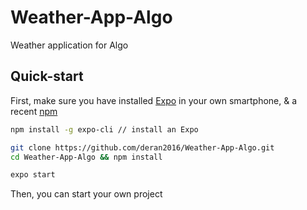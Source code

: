 # Weather-App-Algo
Weather application for Algo

## Quick-start

First, make sure you have installed [Expo](https://expo.io/) in your own smartphone, & a recent [npm](https://nodejs.org/ko/download/)

```bash
npm install -g expo-cli // install an Expo
```

```bash
git clone https://github.com/deran2016/Weather-App-Algo.git
cd Weather-App-Algo && npm install

expo start
```

Then, you can start your own project
